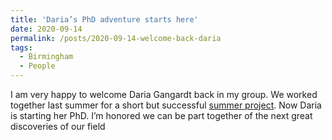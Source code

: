 ```yaml
---
title: 'Daria’s PhD adventure starts here'
date: 2020-09-14
permalink: /posts/2020-09-14-welcome-back-daria
tags:
  - Birmingham
  - People
---
```


I am very happy to welcome Daria Gangardt back in my group. We worked together last summer for a short but successful [summer project](/posts/2019-06-21-summer-research-fun). Now Daria is starting her PhD. I’m honored we can be part together of the next great discoveries of our field

